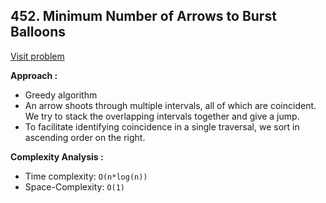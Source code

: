 ## 452. Minimum Number of Arrows to Burst Balloons

[Visit problem](https://leetcode.com/problems/minimum-number-of-arrows-to-burst-balloons/description/)

**Approach :**<br>

-   Greedy algorithm
-   An arrow shoots through multiple intervals, all of which are coincident. We try to stack the overlapping intervals together and give a jump.
-   To facilitate identifying coincidence in a single traversal, we sort in ascending order on the right.

**Complexity Analysis :**<br>

-   Time complexity: `O(n*log(n))`
-   Space-Complexity: `O(1)`
